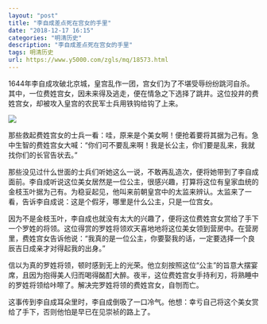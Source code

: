 ```yaml
---
layout: "post"
title: "李自成差点死在宫女的手里"
date: "2018-12-17 16:15"
categories: "明清历史"
description: "李自成差点死在宫女的手里"
tags: 明清历史
url: https://www.y5000.com/zgls/mq/18573.html
---
```






1644年李自成攻破北京城，皇宫乱作一团，宫女们为了不堪受辱纷纷跳河自杀。其中，一位费姓宫女，因未来得及逃走，便在情急之下选择了跳井。这位投井的费姓宫女，却被攻入皇宫的农民军士兵用铁钩给钩了上来。

![](https://img.y5000.com/uploads/allimg/170405/8-1F405104343a8.jpg)

那些救起费姓宫女的士兵一看：哇，原来是个美女啊！便抢着要将其据为己有。急中生智的费姓宫女大喊：“你们可不要乱来啊！我是长公主，你们要是乱来，我就找你们的长官告状去。”

那些没见过什么世面的士兵们听她这么一说，不敢再乱造次，便将她带到了李自成面前。李自成听说这位美女居然是一位公主，很感兴趣，打算将这位有皇家血统的金枝玉叶据为己有。为稳妥起见，他叫来前朝皇宫中的太监来辨认。太监来了一看，告诉李自成说：这是个假牙，哪里是什么公主，只是一位宫女。

因为不是金枝玉叶，李自成也就没有太大的兴趣了，便将这位费姓宫女赏给了手下一个罗姓的将领。这位得赏的罗姓将领欢天喜地地将这位美女领到营房中。在营房里，费姓宫女告诉他说：“我真的是一位公主，你要娶我的话，一定要选择一个良辰吉日成亲才对得起我的出身。”

信以为真的罗姓将领，顿时感到无上的光荣。他立刻按照这位“公主”的旨意大摆宴席，且因为抱得美人归而喝得酩酊大醉。夜半，这位费姓宫女手持利刃，将熟睡中的罗姓将领给咔嚓了。解决完罗姓将领的费姓宫女，自刎而亡。

这事传到李自成耳朵里时，李自成倒吸了一口冷气。他想：幸亏自己将这个美女赏给了手下，否则他怕是早已在见崇祯的路上了。
